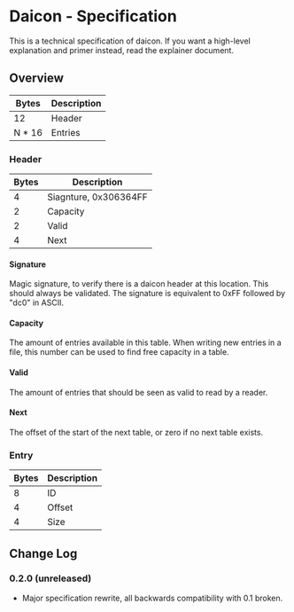 # Daicon - Specification

This is a technical specification of daicon.
If you want a high-level explanation and primer instead, read the explainer document.

## Overview

| Bytes | Description |
| --- | --- |
| 12 | Header |
| N * 16 | Entries |

### Header

| Bytes | Description |
| --- | --- |
| 4 | Siagnture, 0x306364FF |
| 2 | Capacity |
| 2 | Valid |
| 4 | Next |

#### Signature

Magic signature, to verify there is a daicon header at this location.
This should always be validated.
The signature is equivalent to 0xFF followed by "dc0" in ASCII.

#### Capacity

The amount of entries available in this table.
When writing new entries in a file, this number can be used to find free capacity in a table.

#### Valid

The amount of entries that should be seen as valid to read by a reader.

#### Next

The offset of the start of the next table, or zero if no next table exists.

### Entry

| Bytes | Description |
| --- | --- |
| 8 | ID |
| 4 | Offset |
| 4 | Size |

## Change Log

### 0.2.0 (unreleased)

- Major specification rewrite, all backwards compatibility with 0.1 broken.
